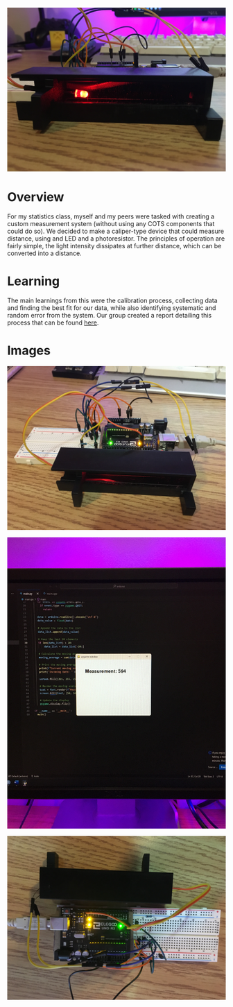 ![](main.png)

# Overview

For my statistics class, myself and my peers were tasked with creating a custom measurement system (without using any COTS components that could do so). We decided to make a caliper-type device that could measure distance, using and LED and a photoresistor. The principles of operation are fairly simple, the light intensity dissipates at further distance, which can be converted into a distance.

# Learning

The main learnings from this were the calibration process, collecting data and finding the best fit for our data, while also identifying systematic and random error from the system. Our group created a report detailing this process that can be found [here](/assets/projects/light-calipers/report.pdf).

# Images

![Full Caliper System](all.png)

![Measurement Output](measurement.png)

![Wiring](electronics.png)

